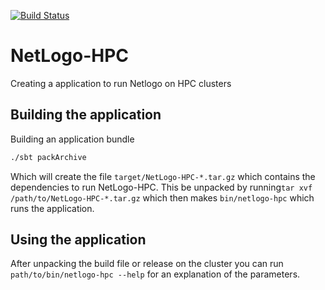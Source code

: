 [![Build Status](https://travis-ci.org/daveol/NetLogo-HPC.svg?branch=master)](https://travis-ci.org/daveol/NetLogo-HPC)
# NetLogo-HPC
Creating a application to run Netlogo on HPC clusters

## Building the application
Building an application bundle
```bash
./sbt packArchive
```

Which will create the file ```target/NetLogo-HPC-*.tar.gz``` which contains the dependencies to run NetLogo-HPC. This
 be unpacked by running```tar xvf /path/to/NetLogo-HPC-*.tar.gz``` which then makes ```bin/netlogo-hpc``` which runs the
 application.
 
## Using the application
After unpacking the build file or release on the cluster you can run ```path/to/bin/netlogo-hpc --help``` for an explanation
of the parameters. 
